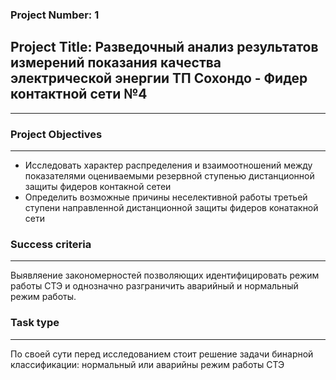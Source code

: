 
### Project Number: 1
## Project Title: Разведочный анализ результатов измерений показания качества электрической энергии ТП Сохондо - Фидер контактной сети №4 

---

### Project Objectives

---
- Исследовать характер распределения и взаимоотношений между показателями оцениваемыми резервной ступенью дистанционной защиты фидеров контакной сетеи 
- Определить возможные причины неселективной работы третьей ступени направленной дистанционной защиты фидеров конатакной сети 

### Success criteria

---
Выявляение закономерностей позволяющих идентифицировать режим работы СТЭ и однозначно разграничить аварийный и нормальный режим работы. 

### Task type

---
По своей сути перед исследованием стоит решение задачи бинарной классификации: нормальный или аварийны режим работы СТЭ
